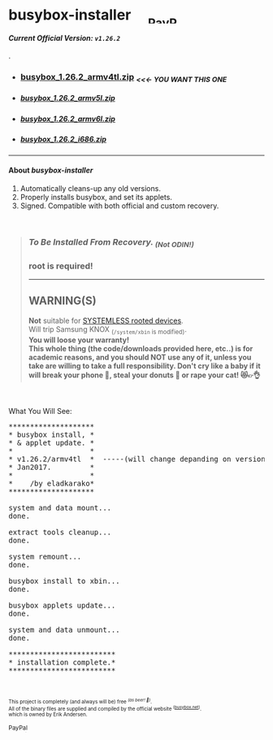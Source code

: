 <h1>busybox-installer &nbsp; &nbsp; <sub><a target="_blank" href="https://paypal.me/e1adkarak0" rel="nofollow"><img src="https://www.paypalobjects.com/webstatic/mktg/Logo/pp-logo-100px.png" width="60" height="16" border="0" alt="PayPal Donation"></a></sub></h1>

<h4><em>Current Official Version: <strong><code>v1.26.2</code></strong></em></h4>.

<ul>
<li><h3><a href="_DOWNLOAD_/busybox_1.26.2_armv4tl.zip">busybox_1.26.2_armv4tl.zip</a> <sub><strong><em>&lt;&lt;&lt;- YOU WANT THIS ONE</em></strong></sub></h3></li>
<li><h5><a href="_DOWNLOAD_/busybox_1.26.2_armv5l.zip" >busybox_1.26.2_armv5l.zip</a></h5></li>
<li><h5><a href="_DOWNLOAD_/busybox_1.26.2_armv6l.zip" >busybox_1.26.2_armv6l.zip</a></h5></li>
<li><h5><a href="_DOWNLOAD_/busybox_1.26.2_i686.zip"   >busybox_1.26.2_i686.zip</a></h5></li>
</ul>

<hr/>

<h4>About <em>busybox-installer</em></h4>
<ol>
<li>Automatically cleans-up any old versions.</li>
<li>Properly installs busybox, and set its applets.</li>
<li>Signed. Compatible with both official and custom recovery.</li>
</ol>

<br/>

<blockquote>
<h3><em>To Be Installed From Recovery. <sub>(Not ODIN!)</sub></em></h3>
<h3><strong>root is required!</strong></h3>
<hr/>
<h2>WARNING(S)</h2>
<strong>Not</strong> suitable for <a href="https://www.xda-developers.com/chainfire-releases-root-for-android-6-0-without-modifying-system/">SYSTEMLESS rooted devices</a>.
<br/>Will trip Samsung KNOX <sub>(<code>/system/xbin</code> is modified)</sub>.
<br/><strong>You will loose your warranty!</strong>
<br/><strong>This whole thing (the code/downloads provided here, etc..) is for academic reasons, and you should NOT use any of it, unless you take are willing to take a full responsibility. Don't cry like a baby if it will break your phone 📳︎, steal your donuts 🍩︎ or rape your cat! 😻︎👉︎👌︎</strong>
</blockquote>

<br/>
<br/>
What You Will See:

<pre>
********************
* busybox install, *
* & applet update. *
*                  *
* v1.26.2/armv4tl  *  -----(will change depanding on version: armv4tl|armv5l|armv6l|i686)
* Jan2017.         *
*                  *
*    /by eladkarako*
********************

system and data mount...
done.

extract tools cleanup...
done.

system remount...
done.

busybox install to xbin...
done.

busybox applets update...
done.

system and data unmount...
done.

*************************
* installation complete.*
*************************
</pre>

<br/>

<sup><sup>This project is completely (and always will be) free <sup><em>(as beer! 🍻︎)</em></sup>.<br/>All of the binary files are supplied and compiled by the official website <sup>(<a href="https://busybox.net/downloads/">busybox.net</a>)</sup>.<br/>which is owned by Erik Andersen.</sup>

<sub><a target="_blank" href="https://paypal.me/e1adkarak0" rel="nofollow"><img src="https://www.paypalobjects.com/webstatic/mktg/Logo/pp-logo-100px.png" width="60" height="16" border="0" alt="PayPal Donation"></a></sub>
